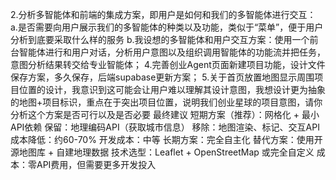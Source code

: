 2.分析多智能体和前端的集成方案，即用户是如何和我们的多智能体进行交互：
a.是否需要向用户展示我们的多智能体的种类以及功能，类似于“菜单”，便于用户分析到底要采取什么样的服务
b.我设想的多智能体和用户交互方案：使用一个前台智能体进行和用户对话，分析用户意图以及组织调用智能体的功能流并把任务，意图分析结果转交给专业智能体；
4.完善创业Agent页面新建项目功能，设计文件保存方案，多久保存，后端supabase更新方案；
5.关于首页放置地图显示周围项目位置的设计，我意识到这可能会让用户难以理解其设计意图，我想设计更为抽象的地图+项目标识，重点在于突出项目位置，说明我们创业星球的项目意图，请你分析这个方案是否可行以及是否必要
    最终建议
短期方案（推荐）：网格化 + 最小API依赖
保留：地理编码API（获取城市信息）
移除：地图渲染、标记、交互API
成本降低：约60-70%
开发成本：中等
长期方案：完全自主化
替代方案：使用开源地图库 + 自建地理数据
技术选型：Leaflet + OpenStreetMap 或完全自定义
成本：零API费用，但需要更多开发投入